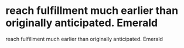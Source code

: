 # reach fulfillment much earlier than originally anticipated. Emerald

reach fulfillment much earlier than originally anticipated. Emerald